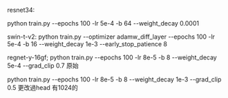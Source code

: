 resnet34:

python train.py --epochs 100 -lr 5e-4 -b 64 --weight_decay 0.0001


swin-t-v2:
python train.py --optimizer adamw_diff_layer --epochs 100 -lr 5e-4 -b 16 --weight_decay 1e-3 --early_stop_patience 8

regnet-y-16gf;
python train.py --epochs 100 -lr 8e-5 -b 8 --weight_decay 5e-4 --grad_clip 0.7    原始

python train.py --epochs 100 -lr 8e-5 -b 8 --weight_decay 1e-3 --grad_clip 0.5 更改過head 有1024的


